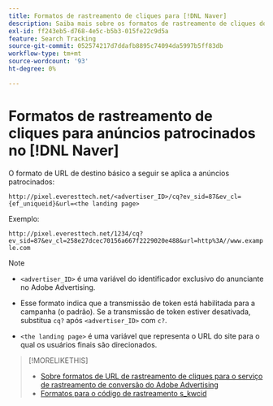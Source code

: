 ```yaml
---
title: Formatos de rastreamento de cliques para [!DNL Naver]
description: Saiba mais sobre os formatos de rastreamento de cliques do [!DNL Naver] contas.
exl-id: ff243eb5-d768-4e5c-b5b3-015fe22c9d5a
feature: Search Tracking
source-git-commit: 052574217d7ddafb8895c74094da5997b5ff83db
workflow-type: tm+mt
source-wordcount: '93'
ht-degree: 0%

---
```


# Formatos de rastreamento de cliques para anúncios patrocinados no [!DNL Naver]

O formato de URL de destino básico a seguir se aplica a anúncios patrocinados:

`http://pixel.everesttech.net/<advertiser_ID>/cq?ev_sid=87&ev_cl={ef_uniqueid}&url=<the landing page>`

Exemplo:

`http://pixel.everesttech.net/1234/cq?ev_sid=87&ev_cl=258e27dcec70156a667f2229020e488&url=http%3A//www.example.com`

>[!NOTE]
>
>* `<advertiser_ID>` é uma variável do identificador exclusivo do anunciante no Adobe Advertising.
>
>* Esse formato indica que a transmissão de token está habilitada para a campanha (o padrão). Se a transmissão de token estiver desativada, substitua `cq?` após `<advertiser_ID>` com `c?`.
>
* `<the landing page>` é uma variável que representa o URL do site para o qual os usuários finais são direcionados.

>[!MORELIKETHIS]
>
>* [Sobre formatos de URL de rastreamento de cliques para o serviço de rastreamento de conversão do Adobe Advertising](formats-click-tracking-about.md)
>* [Formatos para o código de rastreamento s\_kwcid](skwcid-tracking-parameter.md)
